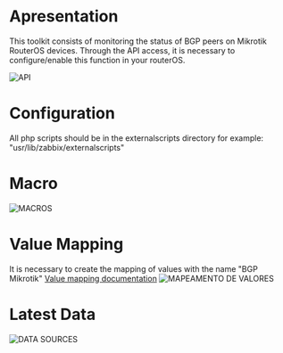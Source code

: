 # Apresentation
This toolkit consists of monitoring the status of BGP peers on Mikrotik RouterOS devices. Through the API access, it is necessary to configure/enable this function in your routerOS.

![API](https://i.ibb.co/SNy9cBJ/api-mikrotik.png)

# Configuration
All php scripts should be in the externalscripts directory for example: "usr/lib/zabbix/externalscripts"

# Macro
![MACROS](https://i.ibb.co/44sm7hx/macroBGP.png)

# Value Mapping
It is necessary to create the mapping of values with the name "BGP Mikrotik"
[Value mapping documentation](https://www.zabbix.com/documentation/3.0/manual/config/items/mapping)
![MAPEAMENTO DE VALORES](https://i.ibb.co/89cWSHg/mapeamento-de-valores.png)

# Latest Data
![DATA SOURCES](https://i.ibb.co/w4tR5Dp/data-sources.png)

